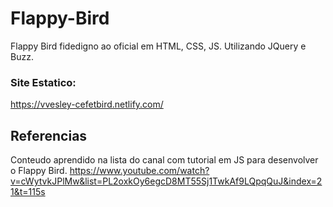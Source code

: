# Flappy-Bird
Flappy Bird fidedigno ao oficial em HTML, CSS, JS. Utilizando JQuery e Buzz.

### Site Estatico:
https://vvesley-cefetbird.netlify.com/



Referencias
----
Conteudo aprendido na lista do canal com tutorial em JS para desenvolver o Flappy Bird.
https://www.youtube.com/watch?v=cWytvkJPlMw&list=PL2oxkOy6egcD8MT55Sj1TwkAf9LQpqQuJ&index=21&t=115s
